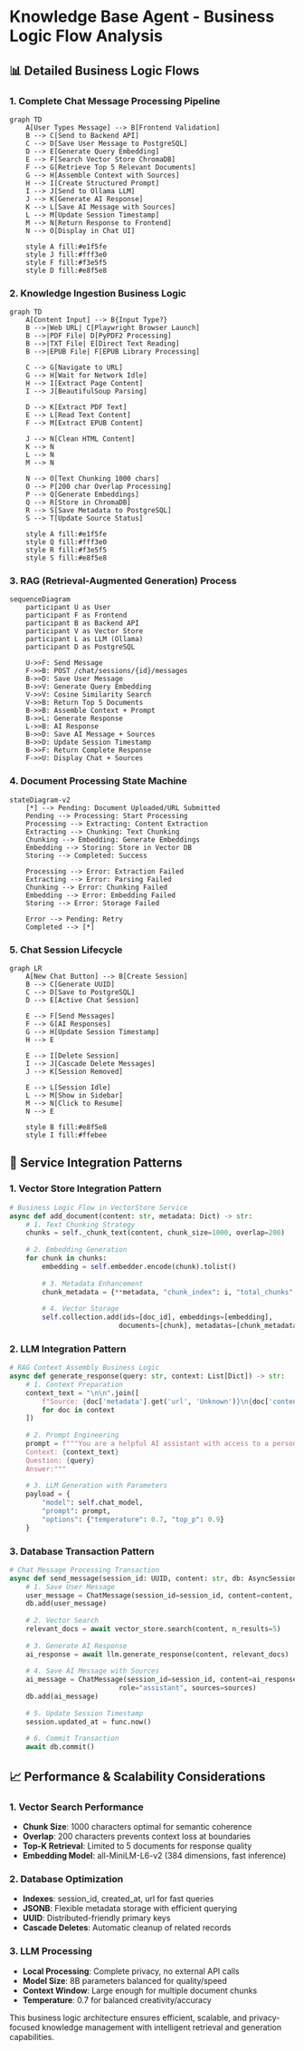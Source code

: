 # Knowledge Base Agent - Business Logic Flow Analysis

## 📊 Detailed Business Logic Flows

### 1. Complete Chat Message Processing Pipeline

```mermaid
graph TD
    A[User Types Message] --> B[Frontend Validation]
    B --> C[Send to Backend API]
    C --> D[Save User Message to PostgreSQL]
    D --> E[Generate Query Embedding]
    E --> F[Search Vector Store ChromaDB]
    F --> G[Retrieve Top 5 Relevant Documents]
    G --> H[Assemble Context with Sources]
    H --> I[Create Structured Prompt]
    I --> J[Send to Ollama LLM]
    J --> K[Generate AI Response]
    K --> L[Save AI Message with Sources]
    L --> M[Update Session Timestamp]
    M --> N[Return Response to Frontend]
    N --> O[Display in Chat UI]
    
    style A fill:#e1f5fe
    style J fill:#fff3e0
    style F fill:#f3e5f5
    style D fill:#e8f5e8
```

### 2. Knowledge Ingestion Business Logic

```mermaid
graph TD
    A[Content Input] --> B{Input Type?}
    B -->|Web URL| C[Playwright Browser Launch]
    B -->|PDF File| D[PyPDF2 Processing]
    B -->|TXT File| E[Direct Text Reading]
    B -->|EPUB File| F[EPUB Library Processing]
    
    C --> G[Navigate to URL]
    G --> H[Wait for Network Idle]
    H --> I[Extract Page Content]
    I --> J[BeautifulSoup Parsing]
    
    D --> K[Extract PDF Text]
    E --> L[Read Text Content]
    F --> M[Extract EPUB Content]
    
    J --> N[Clean HTML Content]
    K --> N
    L --> N
    M --> N
    
    N --> O[Text Chunking 1000 chars]
    O --> P[200 char Overlap Processing]
    P --> Q[Generate Embeddings]
    Q --> R[Store in ChromaDB]
    R --> S[Save Metadata to PostgreSQL]
    S --> T[Update Source Status]
    
    style A fill:#e1f5fe
    style Q fill:#fff3e0
    style R fill:#f3e5f5
    style S fill:#e8f5e8
```

### 3. RAG (Retrieval-Augmented Generation) Process

```mermaid
sequenceDiagram
    participant U as User
    participant F as Frontend
    participant B as Backend API
    participant V as Vector Store
    participant L as LLM (Ollama)
    participant D as PostgreSQL
    
    U->>F: Send Message
    F->>B: POST /chat/sessions/{id}/messages
    B->>D: Save User Message
    B->>V: Generate Query Embedding
    V->>V: Cosine Similarity Search
    V->>B: Return Top 5 Documents
    B->>B: Assemble Context + Prompt
    B->>L: Generate Response
    L->>B: AI Response
    B->>D: Save AI Message + Sources
    B->>D: Update Session Timestamp
    B->>F: Return Complete Response
    F->>U: Display Chat + Sources
```

### 4. Document Processing State Machine

```mermaid
stateDiagram-v2
    [*] --> Pending: Document Uploaded/URL Submitted
    Pending --> Processing: Start Processing
    Processing --> Extracting: Content Extraction
    Extracting --> Chunking: Text Chunking
    Chunking --> Embedding: Generate Embeddings
    Embedding --> Storing: Store in Vector DB
    Storing --> Completed: Success
    
    Processing --> Error: Extraction Failed
    Extracting --> Error: Parsing Failed
    Chunking --> Error: Chunking Failed
    Embedding --> Error: Embedding Failed
    Storing --> Error: Storage Failed
    
    Error --> Pending: Retry
    Completed --> [*]
```

### 5. Chat Session Lifecycle

```mermaid
graph LR
    A[New Chat Button] --> B[Create Session]
    B --> C[Generate UUID]
    C --> D[Save to PostgreSQL]
    D --> E[Active Chat Session]
    
    E --> F[Send Messages]
    F --> G[AI Responses]
    G --> H[Update Session Timestamp]
    H --> E
    
    E --> I[Delete Session]
    I --> J[Cascade Delete Messages]
    J --> K[Session Removed]
    
    E --> L[Session Idle]
    L --> M[Show in Sidebar]
    M --> N[Click to Resume]
    N --> E
    
    style B fill:#e8f5e8
    style I fill:#ffebee
```

## 🔧 Service Integration Patterns

### 1. Vector Store Integration Pattern
```python
# Business Logic Flow in VectorStore Service
async def add_document(content: str, metadata: Dict) -> str:
    # 1. Text Chunking Strategy
    chunks = self._chunk_text(content, chunk_size=1000, overlap=200)
    
    # 2. Embedding Generation
    for chunk in chunks:
        embedding = self.embedder.encode(chunk).tolist()
        
        # 3. Metadata Enhancement
        chunk_metadata = {**metadata, "chunk_index": i, "total_chunks": len(chunks)}
        
        # 4. Vector Storage
        self.collection.add(ids=[doc_id], embeddings=[embedding], 
                           documents=[chunk], metadatas=[chunk_metadata])
```

### 2. LLM Integration Pattern
```python
# RAG Context Assembly Business Logic
async def generate_response(query: str, context: List[Dict]) -> str:
    # 1. Context Preparation
    context_text = "\n\n".join([
        f"Source: {doc['metadata'].get('url', 'Unknown')}\n{doc['content']}"
        for doc in context
    ])
    
    # 2. Prompt Engineering
    prompt = f"""You are a helpful AI assistant with access to a personal knowledge base.
    Context: {context_text}
    Question: {query}
    Answer:"""
    
    # 3. LLM Generation with Parameters
    payload = {
        "model": self.chat_model,
        "prompt": prompt,
        "options": {"temperature": 0.7, "top_p": 0.9}
    }
```

### 3. Database Transaction Pattern
```python
# Chat Message Processing Transaction
async def send_message(session_id: UUID, content: str, db: AsyncSession):
    # 1. Save User Message
    user_message = ChatMessage(session_id=session_id, content=content, role="user")
    db.add(user_message)
    
    # 2. Vector Search
    relevant_docs = await vector_store.search(content, n_results=5)
    
    # 3. Generate AI Response
    ai_response = await llm.generate_response(content, relevant_docs)
    
    # 4. Save AI Message with Sources
    ai_message = ChatMessage(session_id=session_id, content=ai_response, 
                           role="assistant", sources=sources)
    db.add(ai_message)
    
    # 5. Update Session Timestamp
    session.updated_at = func.now()
    
    # 6. Commit Transaction
    await db.commit()
```

## 📈 Performance & Scalability Considerations

### 1. Vector Search Performance
- **Chunk Size**: 1000 characters optimal for semantic coherence
- **Overlap**: 200 characters prevents context loss at boundaries
- **Top-K Retrieval**: Limited to 5 documents for response quality
- **Embedding Model**: all-MiniLM-L6-v2 (384 dimensions, fast inference)

### 2. Database Optimization
- **Indexes**: session_id, created_at, url for fast queries
- **JSONB**: Flexible metadata storage with efficient querying
- **UUID**: Distributed-friendly primary keys
- **Cascade Deletes**: Automatic cleanup of related records

### 3. LLM Processing
- **Local Processing**: Complete privacy, no external API calls
- **Model Size**: 8B parameters balanced for quality/speed
- **Context Window**: Large enough for multiple document chunks
- **Temperature**: 0.7 for balanced creativity/accuracy

This business logic architecture ensures efficient, scalable, and privacy-focused knowledge management with intelligent retrieval and generation capabilities.
